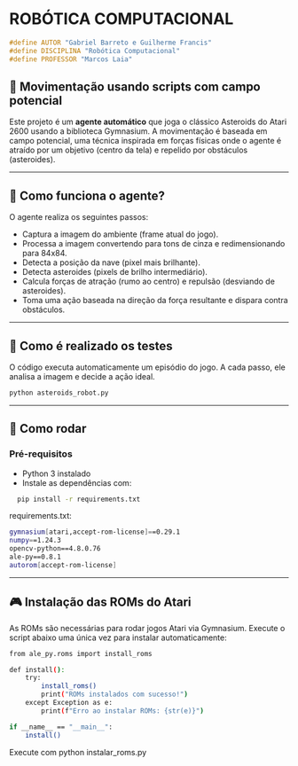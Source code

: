 # ROBÓTICA COMPUTACIONAL
```c
#define AUTOR "Gabriel Barreto e Guilherme Francis"
#define DISCIPLINA "Robótica Computacional"
#define PROFESSOR "Marcos Laia"
```

## 🚀 Movimentação usando scripts com campo potencial

Este projeto é um **agente automático** que joga o clássico Asteroids do Atari 2600 usando a biblioteca Gymnasium. A movimentação é baseada em campo potencial, uma técnica inspirada em forças físicas onde o agente é atraído por um objetivo (centro da tela) e repelido por obstáculos (asteroides).

---

## 🧠 Como funciona o agente?

O agente realiza os seguintes passos:

- Captura a imagem do ambiente (frame atual do jogo).
- Processa a imagem convertendo para tons de cinza e redimensionando para 84x84.
- Detecta a posição da nave (pixel mais brilhante).
- Detecta asteroides (pixels de brilho intermediário).
- Calcula forças de atração (rumo ao centro) e repulsão (desviando de asteroides).
- Toma uma ação baseada na direção da força resultante e dispara contra obstáculos.

---

## 🤖 Como é realizado os testes
O código executa automaticamente um episódio do jogo. A cada passo, ele analisa a imagem e decide a ação ideal.

```bash
python asteroids_robot.py
```
---

## 🚀 Como rodar

### Pré-requisitos

- Python 3 instalado
- Instale as dependências com:

```bash
  pip install -r requirements.txt
```
requirements.txt:

```bash
gymnasium[atari,accept-rom-license]==0.29.1
numpy==1.24.3
opencv-python==4.8.0.76
ale-py==0.8.1
autorom[accept-rom-license]
```
---

## 🎮 Instalação das ROMs do Atari
As ROMs são necessárias para rodar jogos Atari via Gymnasium. Execute o script abaixo uma única vez para instalar automaticamente:

```bash
from ale_py.roms import install_roms

def install():
    try:
        install_roms()
        print("ROMs instalados com sucesso!")
    except Exception as e:
        print(f"Erro ao instalar ROMs: {str(e)}")

if __name__ == "__main__":
    install()
```
Execute com python instalar_roms.py


&nbsp;
